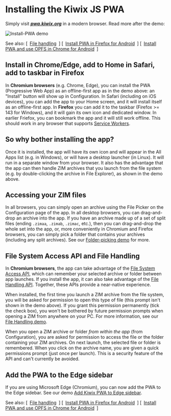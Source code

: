 # Installing the Kiwix JS PWA

Simply visit **_[pwa.kiwix.org](https://pwa.kiwix.org)_** in a modern browser. Read more after the demo:

![Install-PWA demo](Install-PWA_demo.gif)

See also: [&ensp;[File handling](Demo-FileHandling.md)&ensp;]  [&ensp;[Install PWA in Firefox for Android](Install-PWA_Firefox_Android.gif)&ensp;]  [&ensp;[Install PWA and use OPFS in Chrome for Android](Demo-OPFS_Chrome_Android.gif)&ensp;]

## Install in Chrome/Edge, add to Home in Safari, add to taskbar in Firefox

In **Chromium browsers** (e.g. Chrome, Edge), you can install the PWA (Progressive Web App) as an offline-first app as in the demo above:
an "Install" button will show up in Configuration. In Safari (including on iOS devices), you can add the app to your Home screen,
and it will install itself as an offline-first app. In **Firefox** you can add it to the taskbar (Firefox >= 143 for Windows), and it will
gain its own icon and dedicated window. In earlier Friefox, you can bookmark the app and it will still work offline. This should work in
any browser that supports [Service Workers](https://developer.mozilla.org/en-US/docs/Web/API/Service_Worker_API).

## So why bother installing the app?

Once it is installed, the app will have its own icon and will appear in the All Apps list (e.g. in Windows), or will have a desktop launcher (in Linux). It will run in a separate window from your browser. It also has the advantage that the app can then handle ZIM archives that you launch from the file system (e.g. by double-clicking the archive in File Explorer), as shown in the demo above.

## Accessing your ZIM files

In all browsers, you can simply open an archive using the File Picker on the Configuration page of the app. In all desktop browsers, you can drag-and-drop an archive into the app.
If you have an archive made up of a set of split files (ending `.zimaa`, `.zimab`, `.zimac`, etc.), then you can drag-and-drop the whole set into the app, or, more conveniently
in Chromium and Firefox browsers, you can simply pick a folder that contains your archives (including any split archives). See our [Folder-picking demo](Folder-Picking.md) for more.

## File System Access API and File Handling

In **Chromium browsers**, the app can take advantage of the [File System Access API](https://developer.mozilla.org/en-US/docs/Web/API/File_System_Access_API), which can remember
your selected archive or folder between app launches. If you install the app, it can also take advantage of the [File Handling API](https://web.dev/file-handling/). Together,
these APIs provide a near-native experience.

When installed, the first time you launch a ZIM archive from the file system, you will be asked for permission to open this type of file (this prompt isn't shown in the demo above).
If you grant this permission permanently (tick the check box), you won't be bothered by future permission prompts when opening a ZIM from anywhere on your PC. For more information,
see our [File Handling demo](Demo-FileHandling.md).

When you open a ZIM archive or folder *from within the app* (from Configuration), you are asked for permission to access the file or the folder containing your ZIM archives. On next
launch, the selected file or folder is remembered. When you click on the archive name, you are given a quick permissions prompt (just once per launch). This is a security feature of
the API and can't currently be avoided.

## Add the PWA to the Edge sidebar

If you are using Microsoft Edge (Chromium), you can now add the PWA to the Edge sidebar. See our demo [Add Kiwix PWA to Edge sidebar](Add-KiwixPWA-to-Edge-sidebar.md).

See also: [&ensp;[File handling](Demo-FileHandling.md)&ensp;]  [&ensp;[Install PWA in Firefox for Android](Install-PWA_Firefox_Android.gif)&ensp;]  [&ensp;[Install PWA and use OPFS in Chrome for Android](Demo-OPFS_Chrome_Android.gif)&ensp;]

